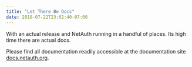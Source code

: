 ```yaml
---
title: "Let There Be Docs"
date: 2018-07-22T23:02:40-07:00
---
```


With an actual release and NetAuth running in a handful of places.
Its high time there are actual docs.

Please find all documentation readily accessible at the documentation
site [docs.netauth.org](https://docs.netauth.org).

